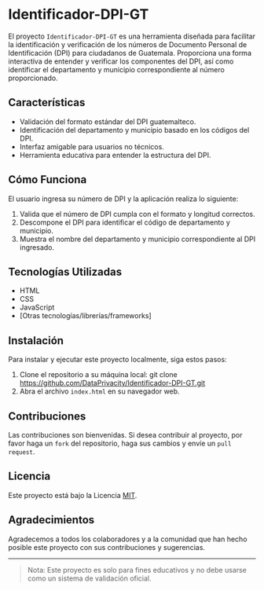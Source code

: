 # Identificador-DPI-GT

El proyecto `Identificador-DPI-GT` es una herramienta diseñada para facilitar la identificación y verificación de los números de Documento Personal de Identificación (DPI) para ciudadanos de Guatemala. Proporciona una forma interactiva de entender y verificar los componentes del DPI, así como identificar el departamento y municipio correspondiente al número proporcionado.

## Características

- Validación del formato estándar del DPI guatemalteco.
- Identificación del departamento y municipio basado en los códigos del DPI.
- Interfaz amigable para usuarios no técnicos.
- Herramienta educativa para entender la estructura del DPI.

## Cómo Funciona

El usuario ingresa su número de DPI y la aplicación realiza lo siguiente:

1. Valida que el número de DPI cumpla con el formato y longitud correctos.
2. Descompone el DPI para identificar el código de departamento y municipio.
3. Muestra el nombre del departamento y municipio correspondiente al DPI ingresado.

## Tecnologías Utilizadas

- HTML
- CSS
- JavaScript
- [Otras tecnologías/librerías/frameworks]

## Instalación

Para instalar y ejecutar este proyecto localmente, siga estos pasos:

1. Clone el repositorio a su máquina local: git clone https://github.com/DataPrivacity/Identificador-DPI-GT.git
2. Abra el archivo `index.html` en su navegador web.

## Contribuciones

Las contribuciones son bienvenidas. Si desea contribuir al proyecto, por favor haga un `fork` del repositorio, haga sus cambios y envíe un `pull request`.

## Licencia

Este proyecto está bajo la Licencia [MIT](LICENSE).

## Agradecimientos

Agradecemos a todos los colaboradores y a la comunidad que han hecho posible este proyecto con sus contribuciones y sugerencias.

---

> Nota: Este proyecto es solo para fines educativos y no debe usarse como un sistema de validación oficial.